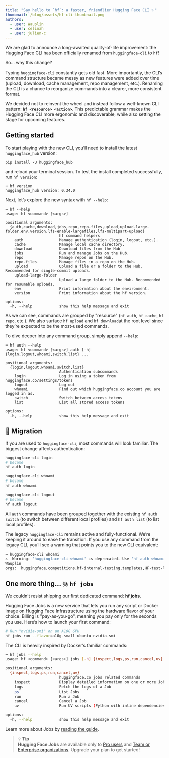 ```yaml
---
title: "Say hello to `hf`: a faster, friendlier Hugging Face CLI ✨"
thumbnail: /blog/assets/hf-cli-thumbnail.png
authors:
  - user: Wauplin
  - user: celinah
  - user: julien-c
---
```


We are glad to announce a long-awaited quality-of-life improvement: the Hugging Face CLI has been officially renamed from `huggingface-cli` to `hf`!

So... why this change?

Typing `huggingface-cli` constantly gets old fast. More importantly, the CLI’s command structure became messy as new features were added over time (upload, download, cache management, repo management, etc.). Renaming the CLI is a chance to reorganize commands into a clearer, more consistent format.

We decided not to reinvent the wheel and instead follow a well-known CLI pattern: **`hf <resource> <action>`**. This predictable grammar makes the Hugging Face CLI more ergonomic and discoverable, while also setting the stage for upcoming features.

## Getting started

To start playing with the new CLI, you’ll need to install the latest `huggingface_hub` version:

```
pip install -U huggingface_hub
```

and reload your terminal session. To test the install completed successfully, run `hf version`:

```
➜ hf version
huggingface_hub version: 0.34.0
```

Next, let’s explore the new syntax with `hf --help`:

```
➜ hf --help
usage: hf <command> [<args>]

positional arguments:
  {auth,cache,download,jobs,repo,repo-files,upload,upload-large-folder,env,version,lfs-enable-largefiles,lfs-multipart-upload}
                        hf command helpers
    auth                Manage authentication (login, logout, etc.).
    cache               Manage local cache directory.
    download            Download files from the Hub
    jobs                Run and manage Jobs on the Hub.
    repo                Manage repos on the Hub.
    repo-files          Manage files in a repo on the Hub.
    upload              Upload a file or a folder to the Hub. Recommended for single-commit uploads.
    upload-large-folder
                        Upload a large folder to the Hub. Recommended for resumable uploads.
    env                 Print information about the environment.
    version             Print information about the hf version.

options:
  -h, --help            show this help message and exit
```

As we can see, commands are grouped by "resource" (`hf auth`, `hf cache`, `hf repo`, etc.). We also surface `hf upload` and `hf download`at the root level since they’re expected to be the most-used commands.

To dive deeper into any command group, simply append `--help`:

```
➜ hf auth --help
usage: hf <command> [<args>] auth [-h] {login,logout,whoami,switch,list} ...

positional arguments:
  {login,logout,whoami,switch,list}
                        Authentication subcommands
    login               Log in using a token from huggingface.co/settings/tokens
    logout              Log out
    whoami              Find out which huggingface.co account you are logged in as.
    switch              Switch between access tokens
    list                List all stored access tokens

options:
  -h, --help            show this help message and exit
```

## 🔀 Migration

If you are used to `huggingface-cli`, most commands will look familiar. The biggest change affects authentication:


```bash
huggingface-cli login
# became
hf auth login
```

```bash
huggingface-cli whoami
# became
hf auth whoami
```

```bash
huggingface-cli logout
# became
hf auth logout
```

All `auth` commands have been grouped together with the existing `hf auth switch` (to switch between different local profiles) and `hf auth list` (to list local profiles).

The legacy `huggingface-cli` remains active and fully-functional. We’re keeping it around to ease the transition. If you use any command from the legacy CLI, you’ll see a warning that points you to the new CLI equivalent:

```bash
➜ huggingface-cli whoami
⚠️  Warning: 'huggingface-cli whoami' is deprecated. Use 'hf auth whoami' instead.
Wauplin
orgs:  huggingface,competitions,hf-internal-testing,templates,HF-test-lab,Gradio-Themes,autoevaluate,HuggingFaceM4,HuggingFaceH4,open-source-metrics,sd-concepts-library,hf-doc-build,hf-accelerate,HFSmolCluster,open-llm-leaderboard,pbdeeplinks,discord-community,llhf,sllhf,mt-metrics,DDUF,hf-inference,changelog,tiny-agents
```

## One more thing... 💥 `hf jobs`

We couldn’t resist shipping our first dedicated command: **hf jobs**.

Hugging Face Jobs is a new service that lets you run any script or Docker image on Hugging Face Infrastructure using the hardware flavor of your choice. Billing is "pay-as-you-go", meaning you pay only for the seconds you use. Here’s how to launch your first command:

```bash
# Run "nvidia-smi" on an A10G GPU
hf jobs run --flavor=a10g-small ubuntu nvidia-smi
```

The CLI is heavily inspired by Docker’s familiar commands:

```bash
➜ hf jobs --help
usage: hf <command> [<args>] jobs [-h] {inspect,logs,ps,run,cancel,uv} ...

positional arguments:
  {inspect,logs,ps,run,cancel,uv}
                        huggingface.co jobs related commands
    inspect             Display detailed information on one or more Jobs
    logs                Fetch the logs of a Job
    ps                  List Jobs
    run                 Run a Job
    cancel              Cancel a Job
    uv                  Run UV scripts (Python with inline dependencies) on HF infrastructure

options:
  -h, --help            show this help message and exit
```

Learn more about Jobs by [reading the guide](https://huggingface.co/docs/huggingface_hub/main/en/guides/jobs).

> 💡 **Tip**  
>**Hugging Face Jobs** are available only to [Pro users](https://huggingface.co/pro) and [Team or Enterprise organizations](https://huggingface.co/enterprise). Upgrade your plan to get started!
